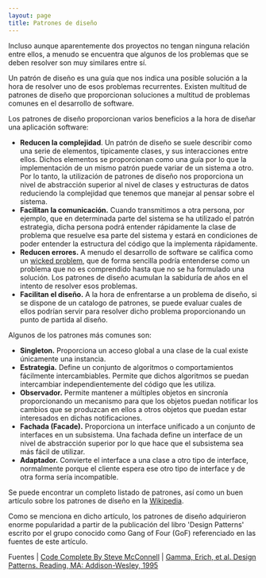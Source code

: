 ```yaml
---
layout: page
title: Patrones de diseño
---
```


<p>Incluso aunque aparentemente dos proyectos no tengan ninguna relaci&#243;n entre ellos, a menudo se encuentra que algunos de los problemas que se deben resolver son muy similares entre s&#237;.</p>  <p>Un patr&#243;n de dise&#241;o es una gu&#237;a que nos indica una posible soluci&#243;n a la hora de resolver uno de esos problemas recurrentes. Existen multitud de patrones de dise&#241;o que proporcionan soluciones a multitud de problemas comunes en el desarrollo de software.</p>  <p>Los patrones de dise&#241;o proporcionan varios beneficios a la hora de dise&#241;ar una aplicaci&#243;n software:</p>  <ul>   <li><strong>Reducen la complejidad</strong>. Un patr&#243;n de dise&#241;o se suele describir como una serie de elementos, tipicamente clases, y sus interacciones entre ellos. Dichos elementos se proporcionan como una gu&#237;a por lo que la implementaci&#243;n de un mismo patr&#243;n puede variar de un sistema a otro.&#160; Por lo tanto, la utilizaci&#243;n de patrones de dise&#241;o nos proporciona un nivel de abstracci&#243;n superior al nivel de clases y estructuras de datos reduciendo la complejidad que tenemos que manejar al pensar sobre el sistema.</li>    <li><strong>Facilitan la comunicaci&#243;n.</strong> Cuando transmitimos a otra persona, por ejemplo, que en determinada parte del sistema se ha utilizado el patr&#243;n estrategia, dicha persona podr&#225; entender r&#225;pidamente la clase de problema que resuelve esa parte del sistema y estar&#225; en condiciones de poder entender la estructura del c&#243;digo que la implementa r&#225;pidamente.</li>    <li><strong>Reducen errores.</strong> A menudo el desarrollo de software se califica como un <a href="http://nodos.typepad.com/nodos_prime/2006/07/wicked_problems.html" target="_blank">wicked problem</a>, que de forma sencilla podr&#237;a entenderse como un problema que no es comprendido hasta que no se ha formulado una soluci&#243;n. Los patrones de dise&#241;o acumulan la sabidur&#237;a de a&#241;os en el intento de resolver esos problemas.</li>    <li><strong>Facilitan el dise&#241;o.</strong> A la hora de enfrentarse a un problema de dise&#241;o, si se dispone de un catalogo de patrones, se puede evaluar cuales de ellos podr&#237;an servir para resolver dicho problema proporcionando un punto de partida al dise&#241;o.</li> </ul>  <p>Algunos de los patrones m&#225;s comunes son:</p>  <ul>   <li><strong>Singleton.</strong> Proporciona un acceso global a una clase de la cual existe &#250;nicamente una instancia.</li>    <li><strong>Estrategia.</strong> Define un conjunto de algoritmos o comportamientos f&#225;cilmente intercambiables. Permite que dichos algoritmos se puedan intercambiar independientemente del c&#243;digo que les utiliza.</li>    <li><strong>Observador.</strong> Permite mantener a m&#250;ltiples objetos en sincron&#237;a proporcionando un mecanismo para que los objetos puedan notificar los cambios que se produzcan en ellos a otros objetos que puedan estar interesados en dichas notificaciones.</li>    <li><strong>Fachada (Facade).</strong> Proporciona un interface unificado a un conjunto de interfaces en un subsistema. Una fachada define un interface de un nivel de abstracci&#243;n superior por lo que hace que el subsistema sea m&#225;s f&#225;cil de utilizar.</li>    <li><strong>Adaptador.</strong> Convierte el interface a una clase a otro tipo de interface, normalmente porque el cliente espera ese otro tipo de interface y de otra forma ser&#237;a incompatible.</li> </ul>  <p>Se puede encontrar un completo listado de patrones, as&#237; como un buen art&#237;culo sobre los patrones de dise&#241;o en la <a href="http://es.wikipedia.org/wiki/Patr%C3%B3n_de_dise%C3%B1o" target="_blank">Wikipedia</a>.</p>  <p>Como se menciona en dicho art&#237;culo, los patrones de dise&#241;o adquirieron enorme popularidad a partir de la publicaci&#243;n del libro 'Design Patterns' escrito por el grupo conocido como Gang of Four (GoF) referenciado en las fuentes de este art&#237;culo.</p>  <p>Fuentes | <a href="http://www.cc2e.com/" target="_blank">Code Complete By Steve McConnell</a> | <a href="http://es.wikipedia.org/wiki/Design_Patterns" target="_blank">Gamma, Erich, et al. Design Patterns. Reading, MA: Addison-Wesley, 1995</a></p>